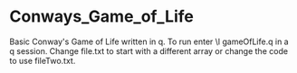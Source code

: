 # Conways_Game_of_Life
Basic Conway's Game of Life written in q.
To run enter \l gameOfLife.q in a q session. Change file.txt to start with a different array or change the code to use fileTwo.txt.
